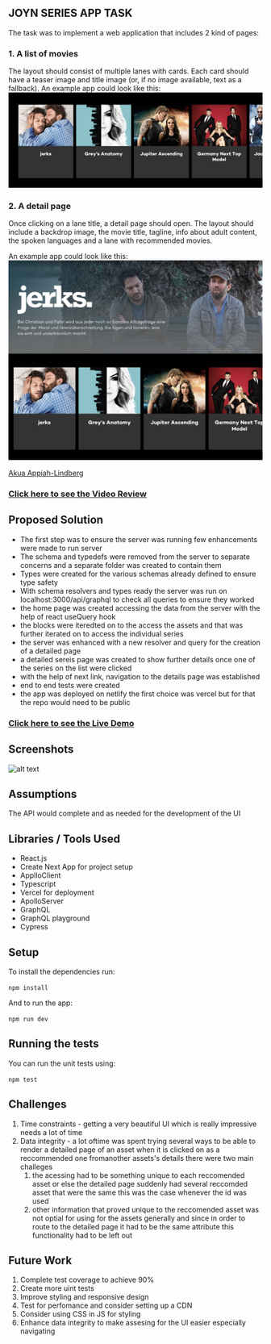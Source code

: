 ## JOYN SERIES APP TASK

The task was to implement a web application that includes 2 kind of pages:

### 1. A list of movies

The layout should consist of multiple lanes with cards. Each card should have a teaser image and title image (or, if no image available, text as a fallback). An example app could look like this:
![](./doc/images/lane.png)

### 2. A detail page

Once clicking on a lane title, a detail page should open.
The layout should include a backdrop image, the movie title, tagline, info about adult content, the spoken languages and a lane with recommended movies.

An example app could look like this:
![](./doc/images/detail.png)

[Akua Appiah-Lindberg](mailto:appiah-lindberg@outlook.com)

### [Click here to see the Video Review]([LINK_TO_LOOM_VIDEO])

## Proposed Solution
- The first step was to ensure the server was running few enhancements were made to run server
- The schema and typedefs were removed from the server to separate concerns and a separate folder was created to contain them
- Types were created for the various schemas already defined to ensure type safety
- With schema resolvers and types ready the server was run on localhost:3000/api/graphql to check all queries to ensure they worked
- the home page was created accessing the data from the server with the help of react useQuery hook
- the blocks were iteredted on to the access the assets and that was further iterated on to access the individual series
- the server was enhanced with a new resolver and query for the creation of a detailed page
- a detailed sereis page was created to show further details once one of the series on the list were clicked
- with the help of next link, navigation to the details page was established
- end to end tests were created 
- the app was deployed on netlify the first choice was vercel but for that the repo would need to be public 

### [Click here to see the Live Demo]([LINK_TO_THE_DEPLOYED_APP])

## Screenshots
![alt text](assets/app_screen.png)

## Assumptions
The API would complete and as needed for the development of the UI

## Libraries / Tools Used

- React.js
- Create Next App for project setup
- ApplloClient
- Typescript
- Vercel for deployment
- ApolloServer
- GraphQL
- GraphQL playground
- Cypress


## Setup

To install the dependencies run:

`npm install`

And to run the app:

`npm run dev`


## Running the tests

You can run the unit tests using:

`npm test`

## Challenges
1. Time constraints - getting a very beautiful UI which is really impressive needs a lot of time
2. Data integrity - a lot oftime was spent trying several ways to be able to render a detailed page of an asset when it is clicked on as a           reccommended one fromanother assets's details there were two main challeges
   1. the acessing had to be something unique to each reccomended asset or else the detailed page suddenly had several reccomded asset that were the same this was the case whenever the id was used
   2. other information that proved unique to the reccomended asset was not optial for using for the assets generally and since in order to route to the detailed page it had to be the same attribute this functionality had to be left out
## Future Work

1. Complete test coverage to achieve 90%
2. Create more uint tests
3. Improve styling and responsive design
4. Test for perfomance and consider setting up a CDN
5. Consider using CSS in JS for styling 
6. Enhance data integrity to make assesing for the UI easier especially navigating 


